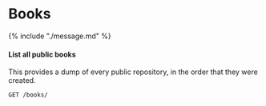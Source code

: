 # Books

{% include "./message.md" %}

#### List all public books

This provides a dump of every public repository, in the order that they were created.

```
GET /books/
```
